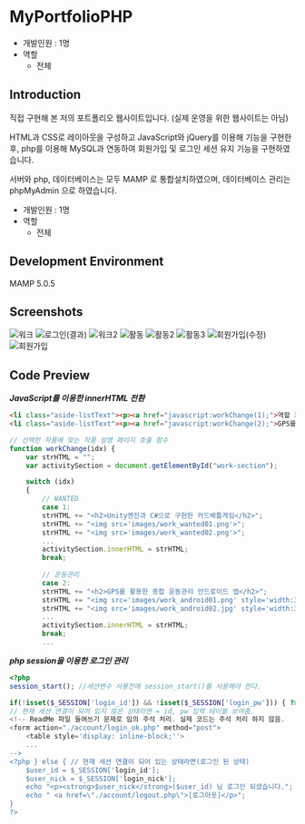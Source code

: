 # MyPortfolioPHP
- 개발인원 : 1명
- 역할
  - 전체
## Introduction
직접 구현해 본 저의 포트폴리오 웹사이트입니다. (실제 운영을 위한 웹사이트는 아님)

HTML과 CSS로 레이아웃을 구성하고 JavaScript와 jQuery를 이용해 기능을 구현한 후, php를 이용해 MySQL과 연동하여 회원가입 및 로그인 세션 유지 기능을 구현하였습니다.

서버와 php, 데이터베이스는 모두 MAMP 로 통합설치하였으며, 데이터베이스 관리는 phpMyAdmin 으로 하였습니다.
- 개발인원 : 1명
- 역할
  - 전체
## Development Environment
MAMP 5.0.5
## Screenshots
![워크](https://github.com/seasunrise22/MyPortfolioPHP/assets/45503931/beff723f-6fc7-46bb-bbdc-4a1ef09d63b9)
![로그인(결과)](https://github.com/seasunrise22/MyPortfolioPHP/assets/45503931/35e1fad4-01c2-496c-963f-a3ef5593fccc)
![워크2](https://github.com/seasunrise22/MyPortfolioPHP/assets/45503931/7e5cd6b5-edcd-4511-bb6b-500646eea662)
![활동](https://github.com/seasunrise22/MyPortfolioPHP/assets/45503931/1d316154-0ecb-41de-9e5f-2a5adf0ac3da)
![활동2](https://github.com/seasunrise22/MyPortfolioPHP/assets/45503931/308a164d-dded-43a8-92d1-951d74026b3a)
![활동3](https://github.com/seasunrise22/MyPortfolioPHP/assets/45503931/86b1452e-a53d-42cf-9052-4994f7e51c0d)
![회원가입(수정)](https://github.com/seasunrise22/MyPortfolioPHP/assets/45503931/bed4cb20-28a6-440a-a1a7-966ec7d5473c)
![회원가입](https://github.com/seasunrise22/MyPortfolioPHP/assets/45503931/9420fbe8-24b9-4c2b-b4f7-80a776e4a899)

## Code Preview
***JavaScript를 이용한 innerHTML 전환***
```html
<li class="aside-listText"><p><a href="javascript:workChange(1);">역할 카드게임 'WANTED'</a></p></li>
<li class="aside-listText"><p><a href="javascript:workChange(2);">GPS를 활용한 운동관리 어플리케이션</a></p></li>
```
```javascript
// 선택한 작품에 맞는 작품 설명 페이지 호출 함수
function workChange(idx) {
    var strHTML = "";
    var activitySection = document.getElementById("work-section");

    switch (idx) 
    {
    	// WANTED
    	case 1:
    	strHTML += "<h2>Unity엔진과 C#으로 구현한 카드배틀게임</h2>";
    	strHTML += "<img src='images/work_wanted01.png'>";
    	strHTML += "<img src='images/work_wanted02.png'>";
    	...
    	activitySection.innerHTML = strHTML;
    	break;
		
    	// 운동관리
    	case 2:
    	strHTML += "<h2>GPS를 활용한 종합 운동관리 안드로이드 앱</h2>";
    	strHTML += "<img src='images/work_android01.png' style='width:360px;height:640px;'>&nbsp";
    	strHTML += "<img src='images/work_android02.jpg' style='width:360px;height:640px;'><br>";
    	...
    	activitySection.innerHTML = strHTML;
    	break;
    	...
 ```
 
***php session을 이용한 로그인 관리***
```php
<?php
session_start(); //세션변수 사용전에 session_start()를 사용해야 한다.

if(!isset($_SESSION['login_id']) && !isset($_SESSION['login_pw'])) { ?>
// 현재 세션 연결이 되어 있지 않은 상태라면 = id, pw 입력 테이블 보여줌.
<!-- ReadMe 파일 들여쓰기 문제로 임의 주석 처리. 실제 코드는 주석 처리 하지 않음.
<form action="./account/login_ok.php" method="post">				
	<table style='display: inline-block;''>
	... 
-->
<?php } else { // 현재 세션 연결이 되어 있는 상태라면(로그인 된 상태)
	$user_id = $_SESSION['login_id'];
	$user_nick = $_SESSION['login_nick'];
	echo "<p><strong>$user_nick</strong>($user_id) 님 로그인 되셨습니다.";
	echo " <a href=\"./account/logout.php\">[로그아웃]</p>";
}
?>
```
